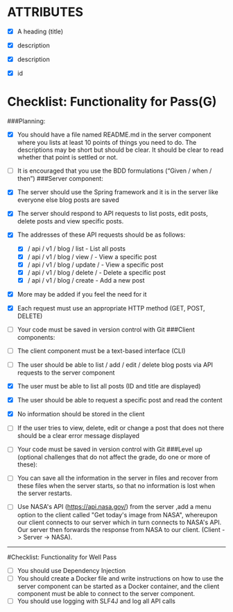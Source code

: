 # ATTRIBUTES
- [x] A heading (title)
- [x] description
- [x] description
- [x] id



# Checklist: Functionality for Pass(G)
###Planning:
- [x] You should have a file named README.md in the server component where you
  lists at least 10 points of things you need to do. The descriptions
  may be short but should be clear. It should be clear to read
  whether that point is settled or not.

- [ ]  It is encouraged that you use the BDD formulations
  (“Given / when / then”)
###Server component:
- [x] The server should use the Spring framework and it is in the server like everyone else
  blog posts are saved
- [x] The server should respond to API requests to list posts, edit posts, delete
  posts and view specific posts.
- [x] The addresses of these API requests should be as follows:
    - [x] / api / v1 / blog / list - List all posts
    - [x]  / api / v1 / blog / view / <id> - View a specific post
    - [x]  / api / v1 / blog / update / <id> - View a specific post
    - [x]  / api / v1 / blog / delete / <id> - Delete a specific post
    - [x]  / api / v1 / blog / create - Add a new post
- [x]  More may be added if you feel the need for it
- [x]  Each request must use an appropriate HTTP method (GET, POST, DELETE)
- [ ]  Your code must be saved in version control with Git
###Client components:
- [ ] The client component must be a text-based interface (CLI)
- [ ] The user should be able to list / add / edit / delete blog posts via API requests to the server component
- [x]  The user must be able to list all posts (ID and title are displayed)
- [x]  The user should be able to request a specific post and read the content
- [x]  No information should be stored in the client
- [ ]  If the user tries to view, delete, edit or change a post that does not
  there should be a clear error message displayed
- [ ]  Your code must be saved in version control with Git
###Level up (optional challenges that do not affect the grade, do one or more of these):
- [ ]  You can save all the information in the server in files and recover from these files when
  the server starts, so that no information is lost when the server restarts.
- [ ] Use NASA's API (https://api.nasa.gov/) from the server ,add a menu option to the client called "Get today's image from NASA", whereupon our client connects to
  our server which in turn connects to NASA's API. Our server then forwards
  the response from NASA to our client. (Client -> Server -> NASA).
- -----
#Checklist: Functionality for Well Pass

- [ ] You should use Dependency Injection
- [ ] You should create a Docker file and write instructions on how to use the server component
  can be started as a Docker container, and the client component must be able to connect
  to the server component.
- [ ] You should use logging with SLF4J and log all API calls